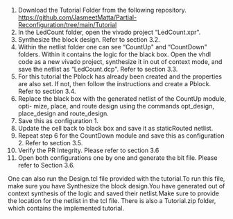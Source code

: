 1. Download the Tutorial Folder from the following repository.
https://github.com/JasmeetMatta/Partial-Reconfiguration/tree/main/Tutorial
2. In the LedCount folder, open the vivado project “LedCount.xpr".
3. Synthesize the block design. Refer to section 3.2.
4. Within the netlist folder one can see “CountUp" and “CountDown" folders.
Within it contains the logic for the black box. Open the vhdl code as a new
vivado project, synthesize it in out of context mode, and save the netlist as
“LedCount.dcp". Refer to section 3.3.
5. For this tutorial the Pblock has already been created and the properties are
also set. If not, then follow the instructions and create a Pblock. Refer to
section 3.4.
6. Replace the black box with the generated netlist of the CountUp module, opti-
mize, place, and route design using the commands opt_design, place_design
and route_design.
7. Save this as configuration 1.
8. Update the cell back to black box and save it as staticRouted netlist.
9. Repeat step 6 for the CountDown module and save this as configuration 2.
Refer to section 3.5.
10. Verify the PR Integrity. Please refer to section 3.6
11. Open both configurations one by one and generate the bit file. Please refer to
Section 3.6.

One can also run the Design.tcl file provided with the tutorial.To run this file,
make sure you have Synthesize the block design.You have generated out of context
synthesis of the logic and saved their netlist.Make sure to provide the location for
the netlist in the tcl file.
There is also a Tutorial.zip folder, which contains the implemented tutorial.
